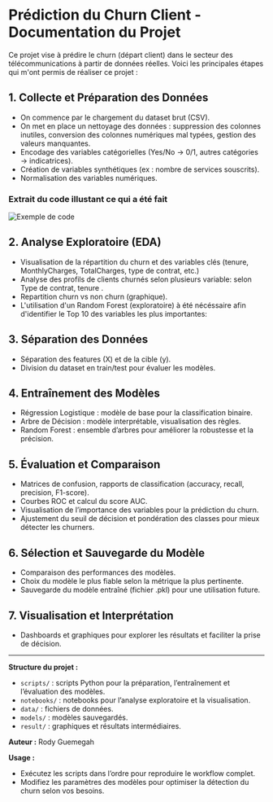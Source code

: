 # Prédiction du Churn Client - Documentation du Projet

Ce projet vise à prédire le churn (départ client) dans le secteur des télécommunications à partir de données réelles. Voici les principales étapes qui m'ont permis de réaliser ce projet :

## 1. Collecte et Préparation des Données
- On commence par le chargement du dataset brut (CSV).
- On met en place un nettoyage des données : suppression des colonnes inutiles, conversion des colonnes numériques mal typées, gestion des valeurs manquantes.
- Encodage des variables catégorielles (Yes/No → 0/1, autres catégories → indicatrices).
- Création de variables synthétiques (ex : nombre de services souscrits).
- Normalisation des variables numériques.
### Extrait du code illustant ce qui a été fait 
![Exemple de code](extrait_code/Screen_code_data_training.png)


## 2. Analyse Exploratoire (EDA)
- Visualisation de la répartition du churn et des variables clés (tenure, MonthlyCharges, TotalCharges, type de contrat, etc.)
- Analyse des profils de clients churnés selon plusieurs variable: selon Type de contrat, tenure .
- Repartition churn vs non churn (graphique).
- L'utilisation d'un Random Forest (exploratoire) à été nécéssaire afin d'identifier le Top 10 des variables les plus importantes:



## 3. Séparation des Données
- Séparation des features (X) et de la cible (y).
- Division du dataset en train/test pour évaluer les modèles.

## 4. Entraînement des Modèles
- Régression Logistique : modèle de base pour la classification binaire.
- Arbre de Décision : modèle interprétable, visualisation des règles.
- Random Forest : ensemble d’arbres pour améliorer la robustesse et la précision.

## 5. Évaluation et Comparaison
- Matrices de confusion, rapports de classification (accuracy, recall, precision, F1-score).
- Courbes ROC et calcul du score AUC.
- Visualisation de l’importance des variables pour la prédiction du churn.
- Ajustement du seuil de décision et pondération des classes pour mieux détecter les churners.

## 6. Sélection et Sauvegarde du Modèle
- Comparaison des performances des modèles.
- Choix du modèle le plus fiable selon la métrique la plus pertinente.
- Sauvegarde du modèle entraîné (fichier .pkl) pour une utilisation future.

## 7. Visualisation et Interprétation
- Dashboards et graphiques pour explorer les résultats et faciliter la prise de décision.

---

**Structure du projet :**
- `scripts/` : scripts Python pour la préparation, l’entraînement et l’évaluation des modèles.
- `notebooks/` : notebooks pour l’analyse exploratoire et la visualisation.
- `data/` : fichiers de données.
- `models/` : modèles sauvegardés.
- `result/` : graphiques et résultats intermédiaires.

**Auteur :** Rody Guemegah

**Usage :**
- Exécutez les scripts dans l’ordre pour reproduire le workflow complet.
- Modifiez les paramètres des modèles pour optimiser la détection du churn selon vos besoins.

